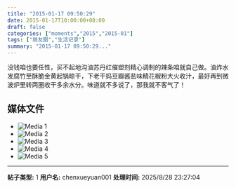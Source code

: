 ```yaml
---
title: "2015-01-17 09:50:29"
date: 2015-01-17T10:00:00+08:00
draft: false
categories: ["moments","2015","2015-01"]
tags: ["朋友圈","生活记录"]
summary: "2015-01-17 09:50:29..."
---
```


没钱咱也要任性，买不起地沟油苏丹红催塑剂精心调制的辣条咱就自己做。油炸水发腐竹至酥脆金黄起锅晾干，下老干妈豆瓣酱盐味精花椒粉大火收汁，最好再到微波炉里转两圈收干多余水分。味道就不多说了，那我就不客气了！

## 媒体文件

- ![Media 1](/Moments/photos/2015-01-17/201501170950290.jpg)
- ![Media 2](/Moments/photos/2015-01-17/201501170950291.jpg)
- ![Media 3](/Moments/photos/2015-01-17/201501170950292.jpg)
- ![Media 4](/Moments/photos/2015-01-17/201501170950293.jpg)
- ![Media 5](/Moments/photos/2015-01-17/201501170950294.jpg)

---

**帖子类型:** 1
**用户名:** chenxueyuan001
**处理时间:** 2025/8/28 23:27:04
